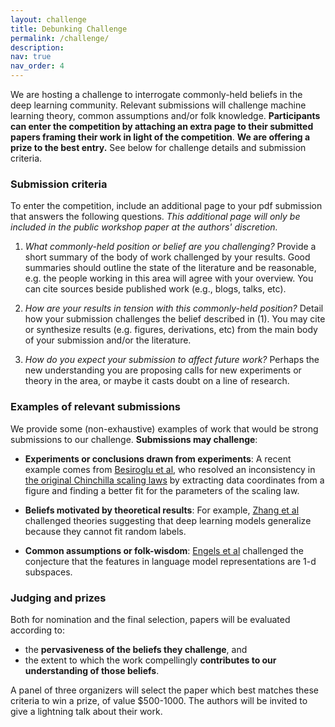 ```yaml
---
layout: challenge
title: Debunking Challenge
permalink: /challenge/
description:
nav: true
nav_order: 4
---
```


We are hosting a challenge to interrogate commonly-held beliefs in the deep learning community.
Relevant submissions will challenge machine learning theory, common assumptions and/or folk knowledge.
**Participants can enter the competition by attaching an extra page to their submitted papers framing their work in light of the competition**.
**We are offering a prize to the best entry.**
See below for challenge details and submission criteria.

### Submission criteria

To enter the competition, include an additional page to your pdf submission that answers the following questions. *This additional page will only be included in the public workshop paper at the authors' discretion.*

1. *What commonly-held position or belief are you challenging?* Provide a short summary of the body of work challenged by your results. Good summaries should outline the state of the literature and be reasonable, e.g. the people working in this area will agree with your overview. You can cite sources beside published work (e.g., blogs, talks, etc).

2. *How are your results in tension with this commonly-held position?* Detail how your submission challenges the belief described in (1). You may cite or synthesize results (e.g. figures, derivations, etc) from the main body of your submission and/or the literature.

3. *How do you expect your submission to affect future work?* Perhaps the new understanding you are proposing calls for new experiments or theory in the area, or maybe it casts doubt on a line of research.

### Examples of relevant submissions

We provide some (non-exhaustive) examples of work that would be strong submissions to our challenge. **Submissions may challenge**:

* **Experiments or conclusions drawn from experiments**: A recent example comes from [Besiroglu et al](https://arxiv.org/abs/2404.10102), who resolved an inconsistency in [the original Chinchilla scaling laws](https://arxiv.org/abs/2203.15556) by extracting data coordinates from a figure and finding a better fit for the parameters of the scaling law.

* **Beliefs motivated by theoretical results**: For example, [Zhang et al](https://arxiv.org/abs/1611.03530) challenged theories suggesting that deep learning models generalize because they cannot fit random labels.

* **Common assumptions or folk-wisdom**: [Engels et al](https://arxiv.org/abs/2405.14860) challenged the conjecture that the features in language model representations are 1-d subspaces.

### Judging and prizes

Both for nomination and the final selection, papers will be evaluated according to:

* the **pervasiveness of the beliefs they challenge**, and
* the extent to which the work compellingly **contributes to our understanding of those beliefs**.

A panel of three organizers will select the paper which best matches these criteria to win a prize, of value $500-1000. The authors will be invited to give a lightning talk about their work.
